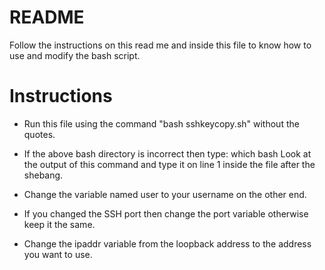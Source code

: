 # README
Follow the instructions on this read me and inside this file to know how to use and modify the bash script.

# Instructions
* Run this file using the command "bash sshkeycopy.sh" without the quotes.

* If the above bash directory is incorrect then type: which bash
Look at the output of this command and type it on line 1 inside the file  after the shebang.  

* Change the variable named user to your username on the other end.

* If you changed the SSH port then change the port variable otherwise keep it the same.

* Change the ipaddr variable from the loopback address to the address you want to use.
